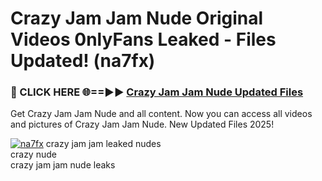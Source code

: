 # Crazy Jam Jam Nude Original Videos 0nlyFans Leaked - Files Updated! (na7fx)

<h3>🔴 CLICK HERE 🌐==►► <a href="https://tinyurl.com/4mcuefdz" rel="nofollow">Crazy Jam Jam Nude Updated Files</a></h3>

Get Crazy Jam Jam Nude and all content. Now you can access all videos and pictures of Crazy Jam Jam Nude. New Updated Files 2025!

[![na7fx](https://i.imgur.com/StAQSOY.gif)](https://tinyurl.com/4mcuefdz)
crazy jam jam leaked nudes<br>
crazy nude<br>
crazy jam jam nude leaks